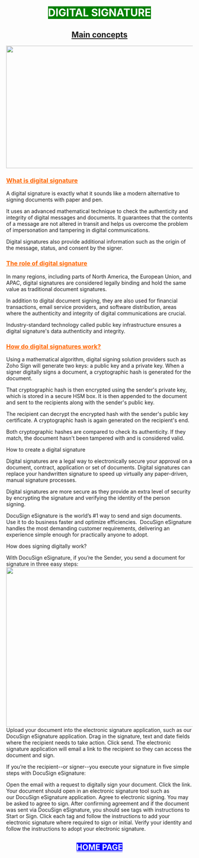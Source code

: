 <h1 style="text-align: center;"><span style="background-color: #008000; color: #ffffff;">DIGITAL SIGNATURE</span></h1>
<h2 style="text-align: center;"><span style="text-decoration: underline; background-color: #ffffff;">Main concepts</span></h2>
<img src="https://www.globalsign.com/application/files/3515/8885/5116/electronic_signature_vs_digital_signature.jpg"  width="630"   height="330">
<section class="common content-area">
<div class="content-wrap bottom-animated animated middle-animated top-animated">
<h3><span style="text-decoration: underline;"><span style="color: #ff6600; text-decoration: underline;">What is digital signature</span></span></h3>
<p>A digital signature is exactly what it sounds like a modern alternative to signing documents with paper and pen.</p>
<p>It uses an advanced mathematical technique to check the authenticity and integrity of digital messages and documents. It guarantees that the contents of a message are not altered in transit and helps us overcome the problem of impersonation and tampering in digital communications.</p>
<p>Digital signatures also provide additional information such as the origin of the message, status, and consent by the signer.</p>
</div>
</section>
<section class="common content-area even">
<div class="content-wrap bottom-animated animated middle-animated top-animated">
<h3><span style="text-decoration: underline;"><span style="color: #ff6600; text-decoration: underline;">The role of digital signature</span></span></h3>
<p>In many regions, including parts of North America, the European Union, and APAC, digital signatures are considered legally binding and hold the same value as traditional document signatures.</p>
<p>In addition to digital document signing, they are also used for financial transactions, email service providers, and software distribution, areas where the authenticity and integrity of digital communications are crucial.</p>
<p>Industry-standard technology called public key infrastructure ensures a digital signature's data authenticity and integrity.</p>
</div>
</section>
<section class="common content-area">
<div class="content-wrap bottom-animated animated middle-animated top-animated">
<h3><span style="text-decoration: underline;"><span style="color: #ff6600; text-decoration: underline;">How do digital signatures work?</span></span></h3>
<p>Using a mathematical algorithm, digital signing solution providers such as Zoho Sign will generate two keys: a public key and a private key. When a signer digitally signs a document, a cryptographic hash is generated for the document.</p>
<p>That cryptographic hash is then encrypted using the sender's private key, which is stored in a secure HSM box. It is then appended to the document and sent to the recipients along with the sender's public key.</p>
<p>The recipient can decrypt the encrypted hash with the sender's public key certificate. A cryptographic hash is again generated on the recipient's end.</p>
<p>Both cryptographic hashes are compared to check its authenticity. If they match, the document hasn't been tampered with and is considered valid.</p>
</div>
</section>
How to create a digital signature

Digital signatures are a legal way to electronically secure your approval on a document, contract, application or set of documents. Digital signatures can replace your handwritten signature to speed up virtually any paper-driven, manual signature processes.

Digital signatures are more secure as they provide an extra level of security by encrypting the signature and verifying the identity of the person signing.  

DocuSign eSignature is the world’s #1 way to send and sign documents.  Use it to do business faster and optimize efficiencies.  DocuSign eSignature handles the most demanding customer requirements, delivering an experience simple enough for practically anyone to adopt.

How does signing digitally work?

With DocuSign eSignature, if you’re the Sender, you send a document for signature in three easy steps:
<img src="https://zonavalue.com/wp-content/uploads/2019/12/docusign.jpg"  width="630"   height="430">
Upload your document into the electronic signature application, such as our DocuSign eSignature application.
Drag in the signature, text and date fields where the recipient needs to take action.
Click send. The electronic signature application will email a link to the recipient so they can access the document and sign.

If you’re the recipient--or signer--you execute your signature in five simple steps with DocuSign eSignature:

Open the email with a request to digitally sign your document.
Click the link. Your document should open in an electronic signature tool such as our DocuSign eSignature application.
Agree to electronic signing. You may be asked to agree to sign. After confirming agreement and if the document was sent via DocuSign eSignature, you should see tags with instructions to Start or Sign.
Click each tag and follow the instructions to add your electronic signature where required to sign or initial.
Verify your identity and follow the instructions to adopt your electronic signature.


<h2 style="text-align: center;"><span style="background-color: #0000ff; color: #ffffff;"><a style="background-color: #0000ff; color: #ffffff;" href="https://jaimuspl21.github.io/CYBER-SECURITY/index.html">HOME PAGE</a></span></h2>


